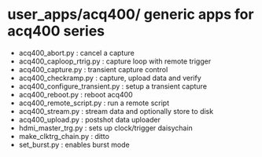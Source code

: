 # user_apps/acq400/  generic apps for acq400 series

* acq400_abort.py : cancel a capture
* acq400_caploop_rtrig.py : capture loop with remote trigger
* acq400_capture.py : transient capture control
* acq400_checkramp.py : capture, upload data and verify
* acq400_configure_transient.py : setup a transient capture
* acq400_reboot.py : reboot acq400
* acq400_remote_script.py : run a remote script
* acq400_stream.py : stream data and optionally store to disk
* acq400_upload.py : postshot data uploader
* hdmi_master_trg.py : sets up clock/trigger daisychain
* make_clktrg_chain.py : ditto
* set_burst.py : enables burst mode

